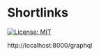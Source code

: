 # Shortlinks
[![License: MIT](https://img.shields.io/badge/License-MIT-yellow.svg)](/LICENSE.md)

http://localhost:8000/graphql
